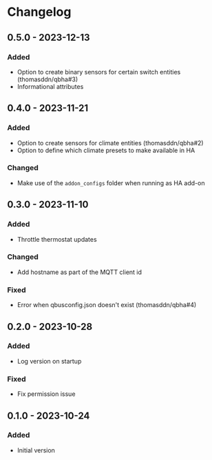 # Changelog

## 0.5.0 - 2023-12-13

### Added

- Option to create binary sensors for certain switch entities (thomasddn/qbha#3)
- Informational attributes

## 0.4.0 - 2023-11-21

### Added

- Option to create sensors for climate entities (thomasddn/qbha#2)
- Option to define which climate presets to make available in HA

### Changed

- Make use of the `addon_configs` folder when running as HA add-on


## 0.3.0 - 2023-11-10

### Added

- Throttle thermostat updates

### Changed

- Add hostname as part of the MQTT client id

### Fixed

- Error when qbusconfig.json doesn't exist (thomasddn/qbha#4)


## 0.2.0 - 2023-10-28

### Added

- Log version on startup

### Fixed

- Fix permission issue


## 0.1.0 - 2023-10-24

### Added

- Initial version
